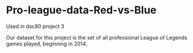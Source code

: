 # Pro-league-data-Red-vs-Blue
Used in dsc80 project 3 

Our dataset for this project is the set of all professional League of Legends games
played, beginning in 2014. 
